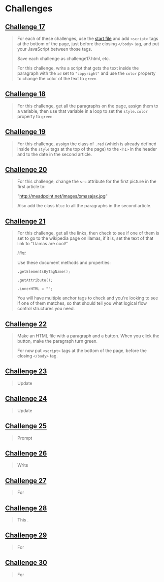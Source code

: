# Challenges 

## [Challenge 17](./challenge17.html)

>For each of these challenges, use the [start file](./start_file.html) and add `<script>` tags at the bottom of the page, just before the closing `</body>` tag, and put your JavaScript between those tags.
>
>Save each challenge as challenge17.html, etc.
>
>For this challenge, write a script that gets the text inside the paragraph with the `id` set to `"copyright"` and use the `color` property to change the color of the text to `green`.

## [Challenge 18](./challenge18.html)

>For this challenge, get all the paragraphs on the page, assign them to a variable, then use that variable in a loop to set the `style.color` property to `green`.

## [Challenge 19](./challenge19.html)

>For this challenge, assign the class of `.red` (which is already defined inside the `style` tags at the top of the page) to the `<h1>` in the header and to the date in the second article.

## [Challenge 20](./challenge20.html)

>For this challenge, change the `src` attribute for the first picture in the first article to:
>
>"http://meadpoint.net/images/xmasajax.jpg"
>
>Also add the class `blue` to all the paragraphs in the second article.

## [Challenge 21](./challenge21.html)

>For this challenge, get all the links, then check to see if one of them is set to go to the wikipedia page on llamas, if it is, set the text of that link to "Llamas are cool!"
>
>_Hint_
>
>Use these document methods and properties: 
>
>`.getElementsByTagName();`
>
>`.getAttribute();`
>
>`.innerHTML = "";`
>
>You will have multiple anchor tags to check and you're looking to see if one of them matches, so that should tell you what logical flow control structures you need.

## [Challenge 22](./challenge22.html)

>Make an HTML file with a paragraph and a button. When you click the button, make the paragraph turn green. 
>
>For now put `<script>` tags at the bottom of the page, before the closing `</body>` tag.


## [Challenge 23](./challenge23.html)

>Update 

## [Challenge 24](./challenge24.html)

>Update 

## [Challenge 25](./challenge25.html)

>Prompt

## [Challenge 26](./challenge26.html)

>Write 

## [Challenge 27](./challenge27.html)

>For 

## [Challenge 28](./challenge28.html)

>This .

## [Challenge 29](./challenge29.html)

>For 

## [Challenge 30](./challenge30.html)

>For 
